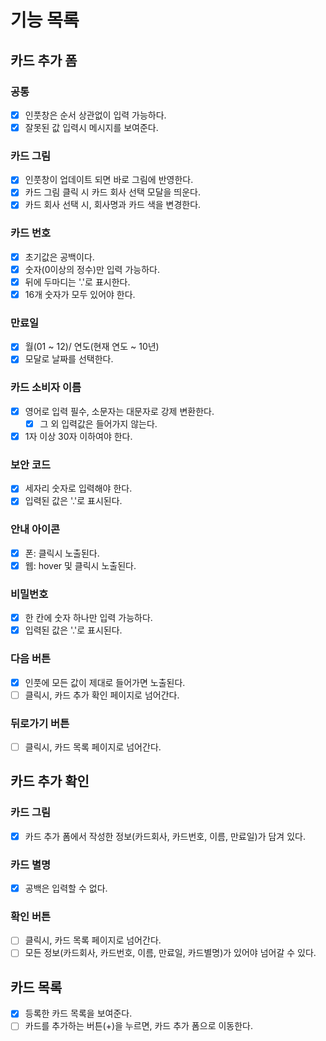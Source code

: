 # 기능 목록

## 카드 추가 폼

### 공통

- [x] 인풋창은 순서 상관없이 입력 가능하다.
- [x] 잘못된 값 입력시 메시지를 보여준다.

### 카드 그림

- [x] 인풋창이 업데이트 되면 바로 그림에 반영한다.
- [x] 카드 그림 클릭 시 카드 회사 선택 모달을 띄운다.
- [x] 카드 회사 선택 시, 회사명과 카드 색을 변경한다.

### 카드 번호

- [x] 초기값은 공백이다.
- [x] 숫자(0이상의 정수)만 입력 가능하다.
- [x] 뒤에 두마디는 '.'로 표시한다.
- [x] 16개 숫자가 모두 있어야 한다.

### 만료일

- [x] 월(01 ~ 12)/ 연도(현재 연도 ~ 10년)
- [x] 모달로 날짜를 선택한다.

### 카드 소비자 이름

- [x] 영어로 입력 필수, 소문자는 대문자로 강제 변환한다.
  - [x] 그 외 입력값은 들어가지 않는다.
- [x] 1자 이상 30자 이하여야 한다.

### 보안 코드

- [x] 세자리 숫자로 입력해야 한다.
- [x] 입력된 값은 '.'로 표시된다.

### 안내 아이콘

- [x] 폰: 클릭시 노출된다.
- [x] 웹: hover 및 클릭시 노출된다.

### 비밀번호

- [x] 한 칸에 숫자 하나만 입력 가능하다.
- [x] 입력된 값은 '.'로 표시된다.

### 다음 버튼

- [x] 인풋에 모든 값이 제대로 들어가면 노출된다.
- [ ] 클릭시, 카드 추가 확인 페이지로 넘어간다.

### 뒤로가기 버튼

- [ ] 클릭시, 카드 목록 페이지로 넘어간다.

## 카드 추가 확인

### 카드 그림

- [x] 카드 추가 폼에서 작성한 정보(카드회사, 카드번호, 이름, 만료일)가 담겨 있다.

### 카드 별명

- [x] 공백은 입력할 수 없다.

### 확인 버튼

- [ ] 클릭시, 카드 목록 페이지로 넘어간다.
- [ ] 모든 정보(카드회사, 카드번호, 이름, 만료일, 카드별명)가 있어야 넘어갈 수 있다.

## 카드 목록

- [x] 등록한 카드 목록을 보여준다.
- [ ] 카드를 추가하는 버튼(+)을 누르면, 카드 추가 폼으로 이동한다.
